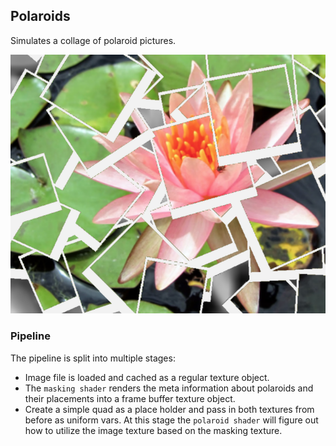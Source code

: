 ## Polaroids
Simulates a collage of polaroid pictures.  

![alt text](https://github.com/mwdchang/polaroids/raw/master/images/sample_out.png "")

### Pipeline
The pipeline is split into multiple stages:
- Image file is loaded and cached as a regular texture object.
- The ```masking shader``` renders the meta information about polaroids and their placements into a frame buffer texture object.
- Create a simple quad as a place holder and pass in both textures from before as uniform vars. At this stage the ```polaroid shader``` will figure out how to utilize the image texture based on the masking texture.
